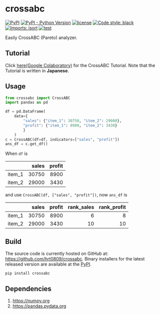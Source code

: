 # crossabc
[![PyPI](https://img.shields.io/pypi/v/crossabc)](https://pypi.org/project/crossabc/)
[![PyPI - Python Version](https://img.shields.io/pypi/pyversions/crossabc)](https://pypi.org/project/crossabc/)
[![license](https://img.shields.io/github/license/hrt0809/crossabc)](https://github.com/hrt0809/crossabc/blob/main/LICENSE)
[![Code style: black](https://img.shields.io/badge/code%20style-black-000000.svg)](https://github.com/psf/black)
[![Imports: isort](https://img.shields.io/badge/%20imports-isort-%231674b1?style=flat&labelColor=ef8336)](https://pycqa.github.io/isort/)
[![test](https://github.com/hrt0809/crossabc/actions/workflows/test.yml/badge.svg)](https://github.com/hrt0809/crossabc/actions/workflows/test.yml)

Easily CrossABC (Pareto) analyzer.

## Tutorial
Click [here(Google Colaboratory)](https://colab.research.google.com/drive/1Tw-aOTaSmgdJdYyjLH3Nqt2F3k6-Bi9A?usp=sharing) for the CrossABC Tutorial. Note that the Tutorial is written in **Japanese**.

## Usage
```Python
from crossabc import CrossABC
import pandas as pd

df = pd.DataFrame(
    data={
        "sales": {"item_1": 30750, "item_2": 29000},
        "profit": {"item_1": 8900, "item_2": 3430}
        }
    )
c = CrossABC(df=df, indicators=["sales", "profit"])
ans_df = c.get_df()
```
When ```df``` is

| | sales | profit |
| :--- | ---: | ---: |
item_1 | 30750 | 8900 |
item_2 | 29000 | 3430 |

and use ```CrossABC(df, ["sales", "profit"])```, now ```ans_df``` is

| | sales | profit | rank_sales | rank_profit |
| :--- | ---: | ---: | ---: | ---: |
item_1 | 30750 | 8900 | 6 | 8 |
item_2 | 29000 | 3430 | 10 | 10 |

## Build
The source code is currently hosted on GitHub at: https://github.com/hrt0809/crossabc. Binary installers for the latest released version are available at the [PyPI](https://pypi.org/project/crossabc/).

```
pip install crossabc
```

## Dependencies
1. https://numpy.org
1. https://pandas.pydata.org
